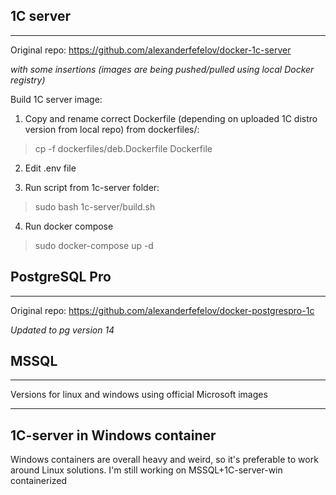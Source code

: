 ## 1C server
---------------
Original repo: https://github.com/alexanderfefelov/docker-1c-server

*with some insertions (images are being pushed/pulled using local Docker registry)*

Build 1C server image:
1. Copy and rename correct Dockerfile (depending on uploaded 1C distro version from local repo) from dockerfiles/:
> cp -f dockerfiles/deb.Dockerfile Dockerfile

2. Edit .env file

3. Run script from 1c-server folder:
> sudo bash 1c-server/build.sh

4. Run docker compose
> sudo docker-compose up -d


## PostgreSQL Pro
---------------
Original repo: https://github.com/alexanderfefelov/docker-postgrespro-1c

*Updated to pg version 14*

## MSSQL
---------------

Versions for linux and windows using official Microsoft images

---------------
## 1C-server in Windows container
Windows containers are overall heavy and weird, so it's preferable to work around Linux solutions. I'm still working on MSSQL+1C-server-win containerized 

